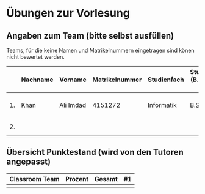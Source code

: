 # Übungen zur Vorlesung

## Angaben zum Team (bitte selbst ausfüllen)

Teams, für die keine Namen und Matrikelnummern eingetragen sind könen nicht bewertet werden.

|   | Nachname | Vorname | Matrikelnummer | Studienfach | Studiengang (B.Sc., M.Sc, ...) | Forum Username | Studentische E-Mail       |
|---|----------|---------|----------------|-------------|--------------------------------|----------------|---------------------------|
| 1.|Khan      |Ali Imdad|4151272         |Informatik   |B.Sc                            |aliimdadkhan    | ali-imdad.khan@student.uni-tuebingen.de |
| 2.|          |         |                |             |                                |                | @student.uni-tuebingen.de |
  
## Übersicht Punktestand (wird von den Tutoren angepasst)

| Classroom Team | Prozent     | Gesamt | #1   |
|----------------|-------------|--------|------|
|                |             |        |      |
